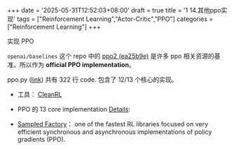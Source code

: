 +++
date = '2025-05-31T12:52:03+08:00'
draft = true
title = '1 14.其他ppo实现'
tags = ["Reinforcement Learning","Actor-Critic","PPO"]
categories = ["Reinforcement Learning"]
+++


实现 PPO

`openai/baselines` 这个 repo 中的 [ppo2 (ea25b9e)](https://github.com/openai/baselines/commit/ea25b9e8b234e6ee1bca43083f8f3cf974143998) 是许多 ppo 相关资源的基准。所以作为 **official PPO implementation**。

ppo.py ([link](https://github.com/vwxyzjn/ppo-implementation-details/blob/main/ppo.py)) 共有 322 行 code. 包含了 12/13 个核心的实现。


- 工具： [CleanRL](https://github.com/vwxyzjn/cleanrl)

- PPO 的 13 core implementation [Details](https://iclr-blog-track.github.io/2022/03/25/ppo-implementation-details/): 

- [Sampled Factory](https://www.samplefactory.dev/)： one of the fastest RL libraries focused on very efficient synchronous and asynchronous implementations of policy gradients (PPO). 

